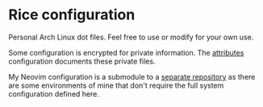 # Rice configuration

Personal Arch Linux dot files. Feel free to use or modify for your own use.

Some configuration is encrypted for private information. The
[attributes](/.gitattributes) configuration documents these private files.

My Neovim configuration is a submodule to a
[separate repository](https://github.com/marziply/vimrc) as there are some
environments of mine that don't require the full system configuration defined
here.
